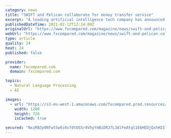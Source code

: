 ```yaml
---
category: news
title: "SWIFT and Pelican collaborate for money transfer service"
excerpt: "A leading artificial intelligence tech company has announced a new collaboration with the well-known global financial messaging service SWIFT. Read more about the international payments market with our money transfers news."
publishedDateTime: 2021-02-12T12:24:00Z
originalUrl: "https://www.fxcompared.com/magazine/news/swift-and-pelican-collaborate-money-transfer-service"
webUrl: "https://www.fxcompared.com/magazine/news/swift-and-pelican-collaborate-money-transfer-service"
type: article
quality: 24
heat: 24
published: false

provider:
  name: fxcompared.com
  domain: fxcompared.com

topics:
  - Natural Language Processing
  - AI

images:
  - url: "https://s3-eu-west-1.amazonaws.com/fxcompared.prod.resources/1116/1313/2099/swift-and-pelican-collaborate-money-transfer-service.jpg"
    width: 1280
    height: 720
    isCached: true

secured: "NxzRN3y0NfwtSw9i0sfdtUSSr4VhyYmBiDRJ7L3AlFeAtql1E6HEDjQxhHISlcU6KzSC6+9vWQtPEMdB5jbi5g7yP9MEeM/16rldxOW7uD7TP75uGSCBaBO3jN8trtLF+RxmAoImha35R3wH4ByUoSRyV+IUXmfi0YijQ1Z+6vChFMM5tcbNh7rTt4/uWR7Q94D5Amhi3X1+g0enElSqVndCc3FTeIhIZGZoEgNweQGKRa19WVBfQFPj9bHQvMTHVf7uYdm6EnPDsxBenVRgStQQEprIOKJXCs84MLzWuYCbeMghzrn/ofF8kOa4bye6UgDQmbYSzfWT1M1Mflf5TYDwu2KPM3L5kEiGeXaU18U=;uzc9Ew6fnyo+kiMbLZjkqA=="
---
```


